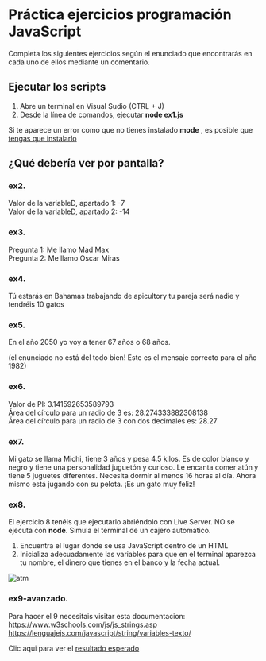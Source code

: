 # Práctica ejercicios programación JavaScript

Completa los siguientes ejercicios según el enunciado que encontrarás en cada uno de ellos mediante un comentario.

## Ejecutar los scripts

1. Abre un terminal en Visual Sudio (CTRL + J)
2. Desde la línea de comandos, ejecutar **node ex1.js**

Si te aparece un error como que no tienes instalado **mode** , es posible que [tengas que instalarlo](https://nodejs.org/en)

## ¿Qué debería ver por pantalla?

### ex2. 

Valor de la variableD, apartado 1:  -7  
Valor de la variableD, apartado 2:  -14  

### ex3. 

Pregunta 1: Me llamo Mad Max  
Pregunta 2: Me llamo Oscar Miras  

### ex4.

Tú estarás en Bahamas trabajando de apicultory tu pareja será nadie y tendréis 10 gatos

### ex5.

En el año 2050 yo voy a tener 67 años o 68 años.

(el enunciado no está del todo bien! Este es el mensaje correcto para el año 1982)

### ex6. 

Valor de PI: 3.141592653589793  
Área del círculo para un radio de 3 es:  28.274333882308138       
Área del círculo para un radio de 3 con dos decimales es:  28.27  

### ex7.

Mi gato se llama Michi, tiene 3 años y pesa 4.5 kilos. Es de color blanco y negro y tiene una personalidad juguetón y curioso. 
Le encanta comer atún y tiene 5 juguetes diferentes. Necesita dormir al menos 16 horas al día. 
Ahora mismo está jugando con su pelota. ¡Es un gato muy feliz!


### ex8.

El ejercicio 8 tenéis que ejecutarlo abriéndolo con Live Server. NO se ejecuta con **node**. 
Simula el terminal de un cajero automático.

1. Encuentra el lugar donde se usa JavaScript dentro de un HTML
2. Inicializa adecuadamente las variables para que en el terminal aparezca tu nombre, el dinero que tienes en el banco y la fecha actual.

![atm](https://oscarm.tinytake.com/media/1735d7e?filename=1741161284170_TinyTake05-03-2025-08-54-43_638767580851737946.png&sub_type=thumbnail_preview&type=attachment&width=479&height=352)

### ex9-avanzado. 

Para hacer el 9 necesitais visitar esta documentacion:  
https://www.w3schools.com/js/js_strings.asp  
https://lenguajejs.com/javascript/string/variables-texto/ 

Clic aqui para ver el [resultado esperado](https://pastebin.com/raw/QVmtbXhu)
